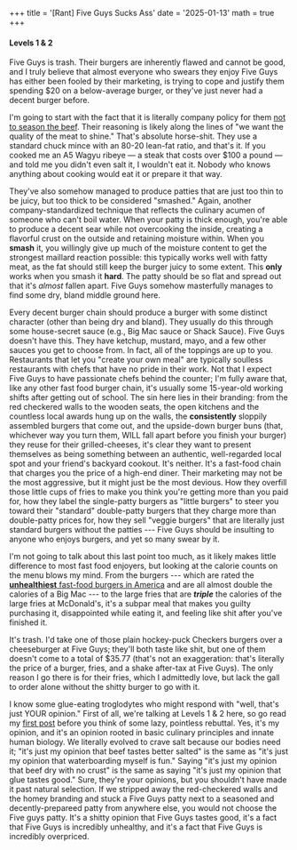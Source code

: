 +++
title = '[Rant] Five Guys Sucks Ass'
date = '2025-01-13'
math = true
+++
#### Levels 1 & 2

Five Guys is trash. Their burgers are inherently flawed and cannot be good, and I truly believe that almost everyone who swears they enjoy Five Guys has either been fooled by their marketing, is trying to cope and justify them spending $20 on a below-average burger, or they've just never had a decent burger before.

I'm going to start with the fact that it is literally company policy for them [not to season the beef](https://www.fiveguys.com/-/media/public-site/files/allergen-ingredients-and-nutrition-info/allergen-guide/nutrition-allergen-march-2018-us.ashx). Their reasoning is likely along the lines of "we want the quality of the meat to shine." That's absolute horse-shit. They use a standard chuck mince with an 80-20 lean-fat ratio, and that's it. If you cooked me an A5 Wagyu ribeye &mdash; a steak that costs over $100 a pound &mdash; and told me you didn't even salt it, I wouldn't eat it. Nobody who knows anything about cooking would eat it or prepare it that way.

They've also somehow managed to produce patties that are just too thin to be juicy, but too thick to be considered "smashed." Again, another company-standardized technique that reflects the culinary acumen of someone who can't boil water. When your patty is thick enough, you're able to produce a decent sear while not overcooking the inside, creating a flavorful crust on the outside and retaining moisture within. When you **smash** it, you willingly give up much of the moisture content to get the strongest maillard reaction possible: this typically works well with fatty meat, as the fat should still keep the burger juicy to some extent. This **only** works when you smash it **hard**. The patty should be so flat and spread out that it's *almost* fallen apart. Five Guys somehow masterfully manages to find some dry, bland middle ground here.

Every decent burger chain should produce a burger with some distinct character (other than being dry and bland). They usually do this through some house-secret sauce (e.g., Big Mac sauce or Shack Sauce). Five Guys doesn't have this. They have ketchup, mustard, mayo, and a few other sauces you get to choose from. In fact, all of the toppings are up to you. Restaurants that let you "create your own meal" are typically soulless restaurants with chefs that have no pride in their work. Not that I expect Five Guys to have passionate chefs behind the counter; I'm fully aware that, like any other fast food burger chain, it's usually some 15-year-old working shifts after getting out of school. The sin here lies in their branding: from the red checkered walls to the wooden seats, the open kitchens and the countless local awards hung up on the walls, the **consistently** sloppily assembled burgers that come out, and the upside-down burger buns (that, whichever way you turn them, WILL fall apart before you finish your burger) they reuse for their grilled-cheeses, it's clear they want to present themselves as being something between an authentic, well-regarded local spot and your friend's backyard cookout. It's neither. It's a fast-food chain that charges you the price of a high-end diner. Their marketing may not be the most aggressive, but it might just be the most devious. How they overfill those little cups of fries to make you think you're getting more than you paid for, how they label the single-patty burgers as "little burgers" to steer you toward their "standard" double-patty burgers that they charge more than double-patty prices for, how they sell "veggie burgers" that are literally just standard burgers without the patties --- Five Guys should be insulting to anyone who enjoys burgers, and yet so many swear by it.

I'm not going to talk about this last point too much, as it likely makes little difference to most fast food enjoyers, but looking at the calorie counts on the menu blows my mind. From the burgers --- which are rated the [**unhealthiest** fast-food burgers in America](https://www.delish.com/food-news/a62192012/most-unhealthy-fast-food-burger-in-america/) and are all almost double the calories of a Big Mac --- to the large fries that are ***triple*** the calories of the large fries at McDonald's, it's a subpar meal that makes you guilty purchasing it, disappointed while eating it, and feeling like shit after you've finished it.

It's trash. I'd take one of those plain hockey-puck Checkers burgers over a cheeseburger at Five Guys; they'll both taste like shit, but one of them doesn't come to a total of $35.77 (that's not an exaggeration: that's literally the price of a burger, fries, and a shake after-tax at Five Guys). The only reason I go there is for their fries, which I admittedly love, but lack the gall to order alone without the shitty burger to go with it.

I know some glue-eating troglodytes who might respond with "well, that's just YOUR opinion." First of all, we're talking at Levels 1 & 2 here, so go read my [first post](https://maliknyc.github.io/karmagambler.github.io/posts/test-post/) before you think of some lazy, pointless rebuttal. Yes, it's my opinion, and it's an opinion rooted in basic culinary principles and innate human biology. We literally evolved to crave salt because our bodies need it; "it's just my opinion that beef tastes better salted" is the same as "it's just my opinion that waterboarding myself is fun." Saying "it's just my opinion that beef dry with no crust" is the same as saying "it's just my opinion that glue tastes good." Sure, they're your opinions, but you shouldn't have made it past natural selection. If we stripped away the red-checkered walls and the homey branding and stuck a Five Guys patty next to a seasoned and decently-prepareed patty from anywhere else, you would not choose the Five guys patty. It's a shitty opinion that Five Guys tastes good, it's a fact that Five Guys is incredibly unhealthy, and it's a fact that Five Guys is incredibly overpriced.
